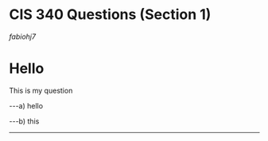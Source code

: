 # CIS 340 Questions (Section 1)
*fabiohj7*
# Hello
This is my question  

---a) hello  

---b) this  

---
